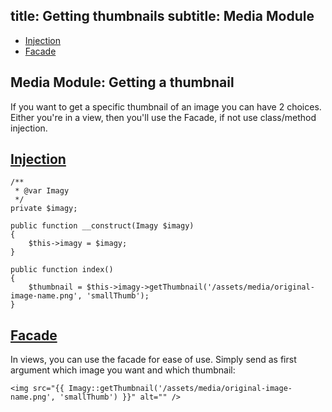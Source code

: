 title: Getting thumbnails
subtitle: Media Module
-------

- [Injection](#injection)
- [Facade](#facade)

## Media Module: Getting a thumbnail

If you want to get a specific thumbnail of an image you can have 2 choices. Either you're in a view, then you'll use the Facade, if not use class/method injection.

## <a name="injection" class="anchor" href="#injection">Injection</a>

``` .language-php
/**
 * @var Imagy
 */
private $imagy;

public function __construct(Imagy $imagy)
{
    $this->imagy = $imagy;
}

public function index()
{
	$thumbnail = $this->imagy->getThumbnail('/assets/media/original-image-name.png', 'smallThumb');
}
```


## <a name="facade" class="anchor" href="#facade">Facade</a>

In views, you can use the facade for ease of use. Simply send as first argument which image you want and which thumbnail:

``` .language-markup
<img src="{{ Imagy::getThumbnail('/assets/media/original-image-name.png', 'smallThumb') }}" alt="" />
```

